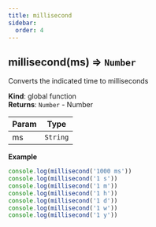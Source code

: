 ```yaml
---
title: millisecond
sidebar:
  order: 4
---
```




## millisecond(ms) ⇒ <code>Number</code>
Converts the indicated time to milliseconds

**Kind**: global function  
**Returns**: <code>Number</code> - Number  

| Param | Type |
| --- | --- |
| ms | <code>String</code> | 

**Example**  
```js
console.log(millisecond('1000 ms'))
console.log(millisecond('1 s'))
console.log(millisecond('1 m'))
console.log(millisecond('1 h'))
console.log(millisecond('1 d'))
console.log(millisecond('1 w'))
console.log(millisecond('1 y'))
```

